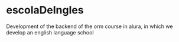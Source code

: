 # escolaDeIngles

Development of the backend of the orm course in alura, in which we develop an english language school
